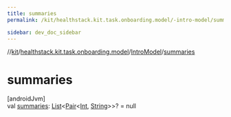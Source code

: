 ```yaml
---
title: summaries
permalink: /kit/healthstack.kit.task.onboarding.model/-intro-model/summaries.html

sidebar: dev_doc_sidebar
---
```

//[kit](../../../kit.html)/[healthstack.kit.task.onboarding.model](../index.html)/[IntroModel](index.html)/[summaries](summaries.html)



# summaries



[androidJvm]\
val [summaries](summaries.html): [List](https://kotlinlang.org/api/latest/jvm/stdlib/kotlin.collections/-list/index.html)&lt;[Pair](https://kotlinlang.org/api/latest/jvm/stdlib/kotlin/-pair/index.html)&lt;[Int](https://kotlinlang.org/api/latest/jvm/stdlib/kotlin/-int/index.html), [String](https://kotlinlang.org/api/latest/jvm/stdlib/kotlin/-string/index.html)&gt;&gt;? = null





